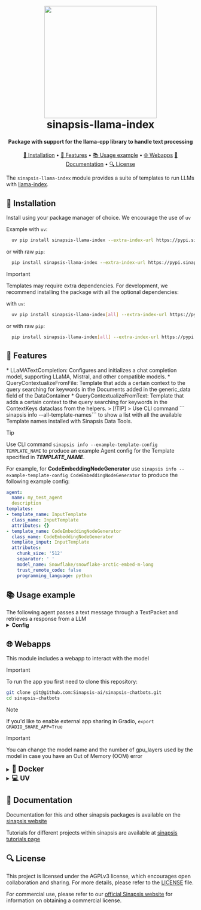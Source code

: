 <h1 align="center">
<br>
<a href="https://sinapsis.tech/">
  <img
    src="https://github.com/Sinapsis-AI/brand-resources/blob/main/sinapsis_logo/4x/logo.png?raw=true"
    alt="" width="300">
</a>
<br>
sinapsis-llama-index
<br>
</h1>

<h4 align="center">Package with support for the llama-cpp library to handle text processing </h4>

<p align="center">
<a href="#installation">🐍 Installation</a> •
<a href="#features">🚀 Features</a> •
<a href="#example">📚 Usage example</a> •
<a href="#webapps">🌐 Webapps</a>
<a href="#documentation">📙 Documentation</a> •
<a href="#license">🔍 License</a>
</p>

The `sinapsis-llama-index` module provides a suite of templates to run LLMs with [llama-index](https://github.com/run-llama/llama_index).

<h2 id="installation">🐍 Installation</h2>


Install using your package manager of choice. We encourage the use of <code>uv</code>

Example with <code>uv</code>:

```bash
  uv pip install sinapsis-llama-index --extra-index-url https://pypi.sinapsis.tech
```
 or with raw <code>pip</code>:
```bash
  pip install sinapsis-llama-index --extra-index-url https://pypi.sinapsis.tech
```

> [!IMPORTANT]
> Templates may require extra dependencies. For development, we recommend installing the package with all the optional dependencies:
>

with <code>uv</code>:

```bash
  uv pip install sinapsis-llama-index[all] --extra-index-url https://pypi.sinapsis.tech
```
 or with raw <code>pip</code>:
```bash
  pip install sinapsis-llama-index[all] --extra-index-url https://pypi.sinapsis.tech
```


<h2 id="features">🚀 Features</h2>
* LLaMATextCompletion: Configures and initializes a chat completion model, supporting LLaMA, Mistral, and other compatible models.
* QueryContextualizeFromFile: Template that adds a certain context to the query searching for keywords in the Documents
added in the generic_data field of the DataContainer
* QueryContextualizeFromText: Template that adds a certain context to the query searching for keywords
in the ContextKeys dataclass from the helpers.
> [!TIP]
> Use CLI command ``` sinapsis info --all-template-names``` to show a list with all the available Template names installed with Sinapsis Data Tools.

> [!TIP]
> Use CLI command ```sinapsis info --example-template-config TEMPLATE_NAME``` to produce an example Agent config for the Template specified in ***TEMPLATE_NAME***.

For example, for **CodeEmbeddingNodeGenerator** use ```sinapsis info --example-template-config CodeEmbeddingNodeGenerator``` to produce the following example config:

```yaml
agent:
  name: my_test_agent
  description
templates:
- template_name: InputTemplate
  class_name: InputTemplate
  attributes: {}
- template_name: CodeEmbeddingNodeGenerator
  class_name: CodeEmbeddingNodeGenerator
  template_input: InputTemplate
  attributes:
    chunk_size: '512'
    separator: ' '
    model_name: Snowflake/snowflake-arctic-embed-m-long
    trust_remote_code: false
    programming_language: python

```

<h2 id="example">📚 Usage example</h2>
The following agent passes a text message through a TextPacket and retrieves a response from a LLM
<details id='usage'><summary><strong><span style="font-size: 1.0em;"> Config</span></strong></summary>

```yaml
agent:
  name: chat_completion
  description: Agent with a chatbot that makes a call to the LLM model using a context uploaded from a file

templates:
- template_name: InputTemplate
  class_name: InputTemplate
  attributes: { }

- template_name: TextInput
  class_name: TextInput
  template_input: InputTemplate
  attributes:
    text: what is AI?
- template_name: EmbeddingNodeGenerator-1
  class_name: CodeEmbeddingNodeGenerator
  template_input: LLaMARAGTextCompletion
  attributes:
    chunk_size: 512
    separator: ' '
    model_name: Snowflake/snowflake-arctic-embed-m-long
    trust_remote_code: True
```
</details>
<h2 id="webapps">🌐 Webapps</h2>

This module includes a webapp to interact with the model

> [!IMPORTANT]
> To run the app you first need to clone this repository:

```bash
git clone git@github.com:Sinapsis-ai/sinapsis-chatbots.git
cd sinapsis-chatbots
```

> [!NOTE]
> If you'd like to enable external app sharing in Gradio, `export GRADIO_SHARE_APP=True`

> [!IMPORTANT]
> You can change the model name and the number of gpu_layers used by the model in case you have an Out of Memory (OOM) error


<details>
<summary id="uv"><strong><span style="font-size: 1.4em;">🐳 Docker</span></strong></summary>

**IMPORTANT** This docker image depends on the sinapsis-nvidia:base image. Please refer to the official [sinapsis](https://github.com/Sinapsis-ai/sinapsis?tab=readme-ov-file#docker) instructions to Build with Docker.

1. **Build the sinapsis-chatbots image**:
```bash
docker compose -f docker/compose.yaml build
```
2. **Start the POSTGRES service**:
```bash
docker compose -f docker/compose_db.yaml up --build
```
3. **Start the container**
```bash
docker compose -f docker/compose_apps.yaml up sinapsis-rag-chatbot -d
```
4. Check the status:
```bash
docker logs -f sinapsis-rag-chatbot
```
3. The logs will display the URL to access the webapp, e.g.,:
```bash
Running on local URL:  http://127.0.0.1:7860
```
**NOTE**: The url may be different, check the logs
4. To stop the app:
```bash
docker compose -f docker/compose_apps.yaml down
```

</details>
<details>
<summary><strong><span style="font-size: 1.25em;">💻  UV</span></strong></summary>

1. Export the environment variable to install the python bindings for llama-cpp

```bash
export CMAKE_ARGS="-DGGML_CUDA=on"
export FORCE_CMAKE="1"
```
2. export CUDACXX:
```bash
export CUDACXX=$(command -v nvcc)
```

3. **Create the virtual environment and sync dependencies:**

```bash
uv sync --frozen
```

4. **Install the wheel**:
```bash
uv pip install sinapsis-chatbots[all] --extra-index-url https://pypi.sinapsis.tech
```

5. **Run the webapp**:
```bash
uv run webapps/llama_index_rag_chatbot.py
```

6. **The terminal will display the URL to access the webapp, e.g.**:

NOTE: The url can be different, check the output of the terminal
```bash
Running on local URL:  http://127.0.0.1:7860
```

</details>


<h2 id="documentation">📙 Documentation</h2>

Documentation for this and other sinapsis packages is available on the [sinapsis website](https://docs.sinapsis.tech/docs)

Tutorials for different projects within sinapsis are available at [sinapsis tutorials page](https://docs.sinapsis.tech/tutorials)


<h2 id="license">🔍 License</h2>

This project is licensed under the AGPLv3 license, which encourages open collaboration and sharing. For more details, please refer to the [LICENSE](LICENSE) file.

For commercial use, please refer to our [official Sinapsis website](https://sinapsis.tech) for information on obtaining a commercial license.





